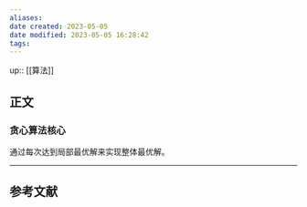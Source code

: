 ```yaml
---
aliases: 
date created: 2023-05-05
date modified: 2023-05-05 16:28:42
tags: 
---
```

up:: [[算法]]

## 正文
### 贪心算法核心
通过每次达到局部最优解来实现整体最优解。



---

## 参考文献
